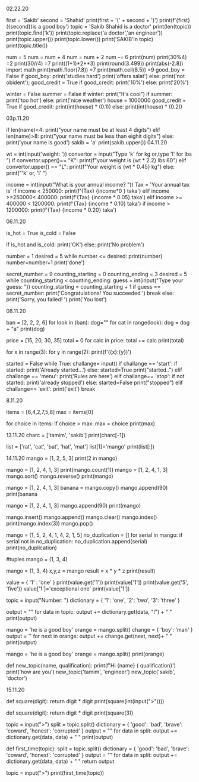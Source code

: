 02.22.20

first = 'Sakib'
second = 'Shahid'
print(first + '(' + second + ')')
print(f'{first}({second})is a good boy')
topic = 'Sakib Shahid is a doctor'
print(len(topic))
print(topic.find('k'))
print(topic.replace('a doctor','an engineer'))
print(topic.upper())
print(topic.lower())
print('SAKIB'in topic)
print(topic.title())

num = 5
num = num + 4
num = num + 2
num -= 6
print(num)
print(30%4) =2
print(30//4) =7
print((1+1)*2**3)
print(round(3.499))
print(abs(-2.8))
import math
print(math.floor(7.8))  =7
print(math.ceil(8.5)) =9
good_boy =  False
if good_boy:
   print('studies hard')
   print('offers salat')
else:
   print('not obident');
good_credit = True
if good_credit:
   print('10%')
else:
   print('20%')

winter = False
summer = False
if winter:
   print("It's cool")
if summer:
   print('too hot')
else:
   print('nice weather')
house = 1000000
good_credit = True
if good_credit:
   print(int(house) * (0.1))
else:
   print(int(house) * (0.2))

03p.11.20

if len(name)<4:
   print("your name must be at least 4 digits")
elif len(name)>8:
   print("your name must be less than eighit digits")
else:
   print('your name is good')
sakib = 'a'
print(sakib.upper())
 04.11.20

wt = int(input('weight: '))
convertor = input("Type 'k' for kg or,type 'l' for lbs ")
if convertor.upper()== "K":
   print(f"your weight is {wt * 2.2} lbs 60")
elif convertor.upper() == "L":
   print(f"Your weight is {wt * 0.45} kg")
else:
   print("'k' or, 'l' ") 

income = int(input("What is your annual income? "))
Tax = 'Your annual tax is'
if income < 250000:
   print(f'{Tax} {income*0 } taka')
elif income >=250000< 400000:
   print(f'{Tax} {income * 0.05} taka')
elif income >= 400000 < 1200000:
   print(f'{Tax} {income * 0.10} taka')
if income > 1200000:
   print(f'{Tax} {income * 0.20} taka')

06.11.20

is_hot = True
is_cold = False

if is_hot and is_cold:
   print('OK')
else:
   print('No problem')


number = 1
desired = 5
while number <= desired:
   print(number)
   number=number+1
print('done')

secret_number = 9
counting_starting = 0
counting_ending = 3
desired = 5
while counting_starting < counting_ending:
   guess = int(input("Type your guess: "))
   counting_starting = counting_starting + 1
   if guess == secret_number:
       print('Congratulations! You succeeded ')
       break
   else: print('Sorry, you failed! ')
   print('You lost')

08.11.20

ban = [2, 2, 2, 6]
for look in (ban):
   dog=""
   for cat in range(look):
       dog = dog + "a"
   print(dog)

price = [15, 20, 30, 35]
total = 0
for calc in price:
   total += calc
print(total)

for x in range(3):
   for y in range(2):
      print(f'({x}:{y})')


started = False
while True:
   challange= input()
   if challange == 'start':
       if started:
           print('Already started...')
       else:
           started=True
           print("started..")
   elif challange == 'menu':
       print('Rules are here')
   elif challange== 'stop':
       if not started:
          print('already stopped')
       else:
           started=False
           print("stopped")
   elif challange== 'exit':
       print('exit')
       break

8.11.20

items = [6,4,2,7,5,8]
max = items[0]

for choice in items:
   if choice >  max:
       max = choice
print(max)


13.11.20
charc = ['tamim', 'sakib']
print(charc[-1])

list = ['rat', 'cat', 'bat', 'hat', 'mat']
list[1]='mango'
print(list[:])
 
14.11.20
mango = [1, 2, 5, 3]
print(2 in mango)

mango = [1, 2, 4, 1, 3]
print(mango.count(1))
 mango = [1, 2, 4, 1, 3]
mango.sort()
mango.reverse()
print(mango)

mango = [1, 2, 4, 1, 3]
banana = mango.copy()
mango.append(90)
print(banana

mango = [1, 2, 4, 1, 3]
mango.append(90)
print(mango)

mango.insert()
mango.append()
mango.clear()
mango.index()
print(mango.index(3))
mango.pop()

mango = [1, 5, 2, 4, 1, 4, 2, 1, 5]
no_duplication = []
for serial in mango:
   if serial not in no_duplication:
       no_duplication.append(serial)
print(no_duplication)

#tuples
mango = (1, 3, 4)

mango = (1, 3, 4)
x,y,z = mango
result = x * y * z
print(result)

value = {
   '1' : 'one'
}
print(value.get('1'))
print(value['1'])
print(value.get('5', 'five'))
value['1']='exceptional one'
print(value['1'])


topic = input("Number: ")
dictionary = {
  '1': 'one',
  '2': 'two',
  '3': 'three'
}

output = ""
for data in topic:
   output += dictionary.get(data, "!") + " "
print(output)


  

mango = 'he is a good boy'
orange = mango.split()
change = {
   'boy': 'man'
}
output = ''
for next in orange:
   output += change.get(next, next)+ " "
print(output)

mango = 'he is a good boy'
orange = mango.split()
print(orange)


def new_topic(name, qualification):
   print(f'Hi {name} { qualification}')
   print('how are you')
new_topic('tamim', 'engineer')
new_topic('sakib', 'doctor')

15.11.20

def square(digit):
   return digit * digit
print(square(int(input(">"))))

def square(digit):
   return digit * digit
print(square(3))


topic = input(">")
split = topic.split()
dictionary = {
  'good': 'bad',
  'brave': 'coward',
  'honest': 'corrupted'
}
output = ""
for data in split:
  output += dictionary.get(data, data) + " "
print(output)

def first_time(topic):
   split = topic.split()
   dictionary = {
       'good': 'bad',
       'brave': 'coward',
       'honest': 'corrupted'
   }
   output = ""
   for data in split:
       output += dictionary.get(data, data) + " "
   return output


topic = input(">")
print(first_time(topic))

